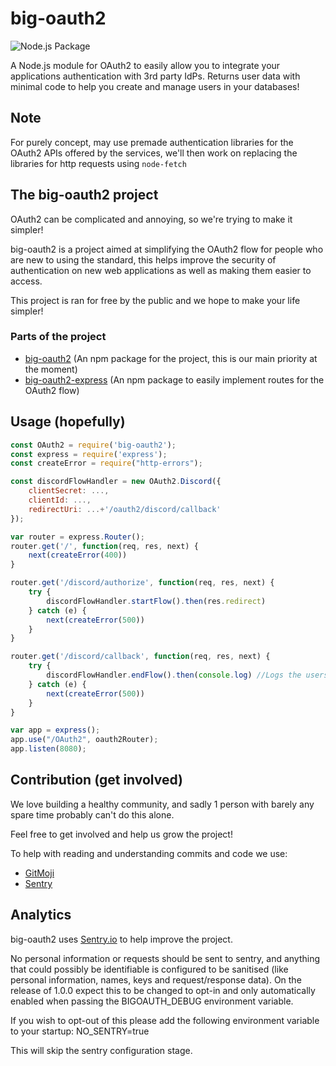 # big-oauth2

![Node.js Package](https://github.com/tpcofficial/big-oauth2/workflows/Node.js%20Package/badge.svg)

A Node.js module for OAuth2 to easily allow you to integrate your applications authentication with 3rd party IdPs. Returns user data with minimal code to help you create and manage users in your databases!

## Note

For purely concept, may use premade authentication libraries for the OAuth2 APIs offered by the services, we'll then work on replacing the libraries for http requests using `node-fetch`

## The big-oauth2 project

OAuth2 can be complicated and annoying, so we're trying to make it simpler!

big-oauth2 is a project aimed at simplifying the OAuth2 flow for people who are new to using the standard, this helps improve the security of authentication on new web applications as well as making them easier to access.

This project is ran for free by the public and we hope to make your life simpler!

### Parts of the project

- [big-oauth2](https://github.com/tpcofficial/big-oauth2) (An npm package for the project, this is our main priority at the moment)
- [big-oauth2-express](https://github.com/tpcofficial/big-oauth2-express) (An npm package to easily implement routes for the OAuth2 flow)

## Usage (hopefully)

```js
const OAuth2 = require('big-oauth2');
const express = require('express');
const createError = require("http-errors");

const discordFlowHandler = new OAuth2.Discord({
    clientSecret: ...,
    clientId: ...,
    redirectUri: ...+'/oauth2/discord/callback'
});

var router = express.Router();
router.get('/', function(req, res, next) {
    next(createError(400))
}

router.get('/discord/authorize', function(req, res, next) {
    try {
        discordFlowHandler.startFlow().then(res.redirect)
    } catch (e) {
        next(createError(500))
    }
}

router.get('/discord/callback', function(req, res, next) {
    try {
        discordFlowHandler.endFlow().then(console.log) //Logs the users data to the console
    } catch (e) {
        next(createError(500))
    }
}

var app = express();
app.use("/OAuth2", oauth2Router);
app.listen(8080);
```

## Contribution (get involved)

We love building a healthy community, and sadly 1 person with barely any spare time probably can't do this alone.

Feel free to get involved and help us grow the project!

To help with reading and understanding commits and code we use:

- [GitMoji](https://gitmoji.dev/)
- [Sentry](https://sentry.io)

## Analytics

big-oauth2 uses [Sentry.io](https://sentry.io) to help improve the project.

No personal information or requests should be sent to sentry, and anything that could possibly be identifiable is configured to be sanitised (like personal information, names, keys and request/response data).
On the release of 1.0.0 expect this to be changed to opt-in and only automatically enabled when passing the BIGOAUTH_DEBUG environment variable.

If you wish to opt-out of this please add the following environment variable to your startup: NO_SENTRY=true

This will skip the sentry configuration stage.
